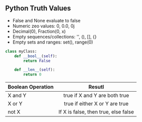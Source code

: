 ## Python Truth Values

- False and None evaluate to false
- Numeric zeo values: 0, 0.0, 0j
- Decimal(0), Fraction(0, x)
- Empty sequences/collections: '', (), [], {}
- Empty sets and ranges: set(), range(0)

```py
class myClass:
    def __bool__(self):
        return False

    def __len__(self):
        return 0
```

| Boolean Operation | Resutl |
| ------------- |:-------------:|
| X and Y     | true if X and Y are both true |
| X or Y      | true if either X or Y are true |
| not X | If X is false, then true, else false |

